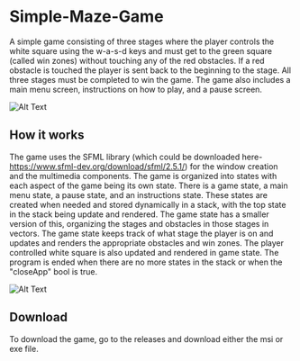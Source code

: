 # Simple-Maze-Game

A simple game consisting of three stages where the player controls the white square using the w-a-s-d keys and must get to the green square (called win zones) without touching any of the red obstacles. If a red obstacle is touched the player is sent back to the beginning to the stage. All three stages must be completed to win the game. The game also includes a main menu screen, instructions on how to play, and a pause screen.

![Alt Text](https://media.giphy.com/media/EEfytjRHns62LJeAHH/giphy.gif)

## How it works
The game uses the SFML library (which could be downloaded here- https://www.sfml-dev.org/download/sfml/2.5.1/) for the window creation and the multimedia components. The game is organized into states with each aspect of the game being its own state. There is a game state, a main menu state, a pause state, and an instructions state. These states are created when needed and stored dynamically in a stack, with the top state in the stack being update and rendered. The game state has a smaller version of this, organizing the stages and obstacles in those stages in vectors. The game state keeps track of what stage the player is on and updates and renders the appropriate obstacles and win zones. The player controlled white square is also updated and rendered in game state. The program is ended when there are no more states in the stack or when the "closeApp" bool is true.

![Alt Text](https://media.giphy.com/media/h6084L81fSgFQq1nxC/giphy.gif)

## Download

To download the game, go to the releases and download either the msi or exe file.

